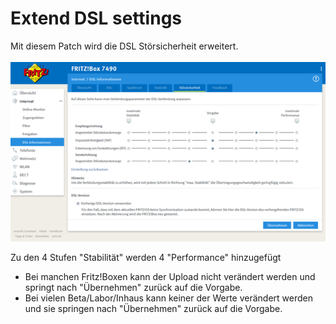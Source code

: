 # Extend DSL settings
Mit diesem Patch wird die DSL Störsicherheit erweitert.<br>
<br>
<a href='../screenshots/000-OTH_MODIFY_DSL_SETTINGS.png'><img src='../screenshots/000-OTH_MODIFY_DSL_SETTINGS_md.png'></a>
<br>

Zu den 4 Stufen "Stabilität" werden 4 "Performance" hinzugefügt

 * Bei manchen Fritz!Boxen kann der Upload nicht verändert werden und springt nach "Übernehmen" zurück auf die Vorgabe.
 * Bei vielen Beta/Labor/Inhaus kann keiner der Werte verändert werden und sie springen nach "Übernehmen" zurück auf die Vorgabe.


